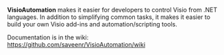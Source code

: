 **VisioAutomation** makes it easier for developers to control Visio from .NET languages. In addition to simplifying common tasks, it makes it easier to build your own Visio add-ins and automation/scripting tools. 

Documentation is in  the wiki: https://github.com/saveenr/VisioAutomation/wiki




